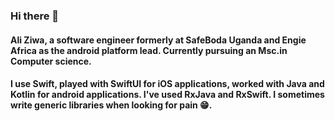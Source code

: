 ### Hi there 👋
 #### Ali Ziwa, a software engineer formerly at SafeBoda Uganda and Engie Africa as the android platform lead. Currently pursuing an Msc.in Computer science. 
 #### I use Swift, played with SwiftUI for iOS applications, worked with Java and Kotlin for android applications. I've used RxJava and RxSwift. I sometimes write generic libraries when looking for pain 😁. 

<!--
**aliaziz/aliaziz** is a ✨ _special_ ✨ repository because its `README.md` (this file) appears on your GitHub profile.

Here are some ideas to get you started:

- 🔭 I’m currently working on ...
- 🌱 I’m currently learning ...
- 👯 I’m looking to collaborate on ...
- 🤔 I’m looking for help with ...
- 💬 Ask me about ...
- 📫 How to reach me: ...
- 😄 Pronouns: ...
- ⚡ Fun fact: ...
-->
